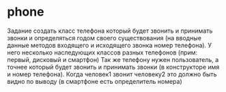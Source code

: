 # phone
Задание создать класс телефона который будет звонить и принимать звонки и определяться годом своего существования (на вводные данные методов входящего и исходящего звонка номер телефона).
У него несколько наследующих классов разных телефонов (прим: первый, дисковый и смартфон)
Так же телефону нужен пользователь, а точнее который будет звонить и принимать звонки (в конструкторе имя и номер телефона).
Когда человек1 звонит человеку2 это должно быть видно по выводу (в смартфоне есть определитель номера)


